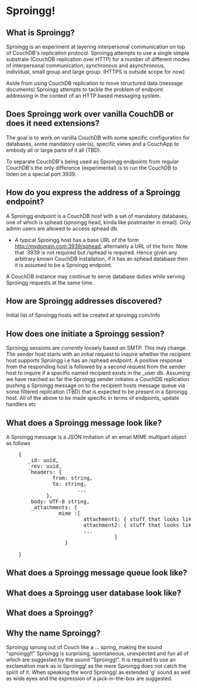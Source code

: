 Sproingg!
=========

What is Sproingg?
-----------------

Sproingg is an experiment at layering interpersonal communication on top of CouchDB's replication protocol.
Sproingg attempts to use a single simple substrate (CouchDB replication over HTTP) for a number of different modes of interpersonal communication, synchronous and asynchronous, individual, small group and large group. (HTTPS is outside scope for now)

Aside from using CouchDB replication to move structured data (message documents) Sproingg attempts to tackle the problem of endpoint addressing in the context of an HTTP based messaging system.


Does Sproingg work over vanilla CouchDB or does it need extensions?
-------------------------------------------------------------------

The goal is to work on vanilla CouchDB with some specific configuration for databases, some mandatory user(s), specific views and a CouchApp to embody all or large parts of it all (TBD).

To separate CouchDB's being used as Sproingg endpoints from regular CouchDB's the only difference (experimental) is to run the CouchDB to listen on a special port 3939.

How do you express the address of a Sproingg endpoint?
------------------------------------------------------

A Sproingg endpoint is a CouchDB host with a set of mandatory databases, one of which is sphead (sproingg head, kinda like postmaster in email). Only admin users are allowed to access sphead db.  

* A typical Sproingg host has a base URL of the form http://mydomain.com:3939/sphead, alternately a URL of the form.  Note that :3939 is not required but /sphead is required. Hence given any arbitrary known CouchDB installation, if it has an sphead database then it is assumed to be a Sproingg endpoint.  

A CouchDB instance may continue to serve database duties while serving Sproingg requests at the same time.

How are Sproingg addresses discovered?
----------------------------------------

Initial list of Sproingg hosts will be created at sproingg.com/info

How does one initiate a Sproingg session?
-------------------------------------------

Sproingg sessions are *currently* loosely based on SMTP.  This may change.
The sender host starts with an initial request to inquire whether the recipient host supports Sproingg i.e has an /sphead endpoint.
A positive response from the responding host is followed by a second request from the sender host to inquire if a specific named recipient exists in the _user db.
Assuming we have reached so far the Sproingg sender initiates a CouchDB replication pushing a Sproingg message on to the recipient hosts message queue via some filtered replication (TBD) that is expected to be present in a Sproingg host.
All of the above to be made specific in terms of endpoints, update handlers etc

What does a Sproingg message look like?
-----------------------------------------

A Sproingg message is a JSON imitation of an email MIME multipart object as follows

<pre>
	{
	   _id: uuid,
	   _rev: uuid,
	    headers: {
	 	       from: string,
	 	       to: string,
                       ...
		     },
	    body: UTF-8 string,
	    _attachments: {
			     mime :[
			             attachment1: { stuff that looks like MIME subpart },
			             attachment2: { stuff that looks like MIME subpart },
			             ...
                                   ]
		           }

	}
</pre>	

What does a Sproingg message queue look like?
-----------------------------------------------

What does a Sproingg user database look like?
-----------------------------------------------

What does a Sproingg? 
----------------------

Why the name Sproingg?
---------------------

Sproingg sprung out of Couch like a ... spring, making the sound "sproingg!!"
Sproingg is surprising, spontaneous, unexpected and fun all of which are suggested by the sound "Sproingg!".
It is required to use an exclamation mark as in Sproingg! as the mere Sproingg does not catch the spirit of it.
When speaking the word Sproingg! as extended 'g' sound as well as wide eyes and the expression of a jack-in-the-box are suggested.

